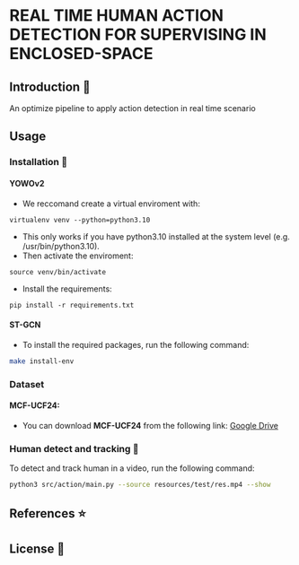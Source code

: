 # REAL TIME HUMAN ACTION DETECTION FOR SUPERVISING IN ENCLOSED-SPACE


## Introduction :cup_with_straw:

An optimize pipeline to apply action detection in real time scenario

## Usage

### Installation :robot:

#### YOWOv2

- We reccomand create a virtual enviroment with:
```
virtualenv venv --python=python3.10
```
- This only works if you have python3.10 installed at the system level (e.g. /usr/bin/python3.10).
- Then activate the enviroment:
```
source venv/bin/activate
```
- Install the requirements:
```Shell
pip install -r requirements.txt
```


#### ST-GCN
- To install the required packages, run the following command:

```bash
make install-env
```

### Dataset
#### MCF-UCF24:
- You can download **MCF-UCF24** from the following link: [Google Drive](https://drive.google.com/file/d/1wUlZ4SnvmCUO-kZwUJ70-WLQKTK5TnIn/view?usp=sharing)

### Human detect and tracking :girl:

To detect and track human in a video, run the following command:

```bash
python3 src/action/main.py --source resources/test/res.mp4 --show
```

## References :star:

## License :book:
